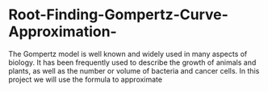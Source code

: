 # Root-Finding-Gompertz-Curve-Approximation-
 The Gompertz model is well known and widely used in many aspects of biology. It has been frequently used to describe the growth of animals and plants, as well as the number or volume of bacteria and cancer cells. In this project we will use the formula to approximate
